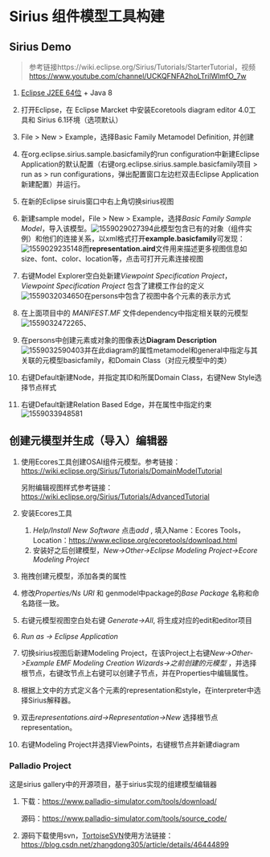 # Sirius 组件模型工具构建

## Sirius Demo

> 参考链接https://wiki.eclipse.org/Sirius/Tutorials/StarterTutorial，视频<https://www.youtube.com/channel/UCKQFNFA2hoLTrilWlmfO_7w>

1. [Eclipse J2EE 64位](https://www.eclipse.org/downloads/download.php?file=/technology/epp/downloads/release/2019-03/R/eclipse-jee-2019-03-R-win32-x86_64.zip) + Java 8 

2. 打开Eclipse，在 Eclipse Marcket 中安装Ecoretools diagram editor 4.0工具和 Sirius 6.1环境（选项默认）

3. File > New > Example，选择Basic Family Metamodel Definition, 并创建

4. 在org.eclipse.sirius.sample.basicfamily的run configuration中新建Eclipse Application的默认配置（右键org.eclipse.sirius.sample.basicfamily项目 > run as > run configurations，弹出配置窗口左边栏双击Eclipse Application新建配置）并运行。

5. 在新的Eclipse siruis窗口中右上角切换sirius视图

6. 新建sample model，File > New > Example，选择*Basic Family Sample Model*，导入该模型。![1559029027394](C:\Users\Hyu\AppData\Roaming\Typora\typora-user-images\1559029027394.png)此模型包含已有的对象（组件实例）和他们的连接关系，以xml格式打开**example.basicfamily**可发现：![1559029235148](C:\Users\Hyu\AppData\Roaming\Typora\typora-user-images\1559029235148.png)而**representation.aird**文件用来描述更多视图信息如size、font、color、location等，点击可打开元素连接视图

7. 右键Model Explorer空白处新建*Viewpoint Specification Project*，*Viewpoint Specification Project* 包含了建模工作台的定义![1559032034650](C:\Users\Hyu\AppData\Roaming\Typora\typora-user-images\1559032034650.png)在persons中包含了视图中各个元素的表示方式

8. 在上面项目中的 *MANIFEST.MF* 文件dependency中指定相关联的元模型![1559032472265](C:\Users\Hyu\AppData\Roaming\Typora\typora-user-images\1559032472265.png)、

9. 在persons中创建元素或对象的图像表达**Diagram Description**![1559032590403](C:\Users\Hyu\AppData\Roaming\Typora\typora-user-images\1559032590403.png)并在此diagram的属性metamodel和general中指定与其关联的元模型basicfamily，和Domain Class（对应元模型中的类）

10. 右键Default新建Node，并指定其ID和所属Domain Class，右键New Style选择节点样式

11. 右键Default新建Relation Based Edge，并在属性中指定约束![1559033948581](C:\Users\Hyu\AppData\Roaming\Typora\typora-user-images\1559033948581.png)

    



## 创建元模型并生成（导入）编辑器

1. 使用Ecores工具创建OSAI组件元模型。参考链接：https://wiki.eclipse.org/Sirius/Tutorials/DomainModelTutorial

   另附编辑视图样式参考链接：https://wiki.eclipse.org/Sirius/Tutorials/AdvancedTutorial

2. 安装Ecores工具
   1. *Help/Install New Software* 点击*add* , 填入Name：Ecores Tools，Location：https://www.eclipse.org/ecoretools/download.html
   2. 安装好之后创建模型，*New->Other->Eclipse Modeling Project->Ecore Modeling Project* 

3. 拖拽创建元模型，添加各类的属性

4. 修改*Properties/Ns URI* 和 genmodel中package的*Base Package* 名称和命名路径一致。

5. 右键元模型视图空白处右键 *Generate->All*, 将生成对应的edit和editor项目

6. *Run as -> Eclipse Application*

7. 切换sirius视图后新建Modeling Project，在该Project上右键*New->Other->Example EMF Modeling Creation Wizards->之前创建的元模型* ，并选择根节点，右键改节点上右键可以创建子节点，并在Properties中编辑属性。

8. 根据上文中的方式定义各个元素的representation和style，在interpreter中选择Sirius解释器。

9. 双击*representations.aird->Representation->New* 选择根节点representation。

10. 右键Modeling Project并选择ViewPoints，右键根节点并新建diagram



### Palladio Project

这是sirius gallery中的开源项目，基于sirius实现的组建模型编辑器

1. 下载：https://www.palladio-simulator.com/tools/download/

   源码：https://www.palladio-simulator.com/tools/source_code/

2. 源码下载使用svn，[TortoiseSVN](http://tortoisesvn.net/downloads)使用方法链接：https://blog.csdn.net/zhangdong305/article/details/46444899